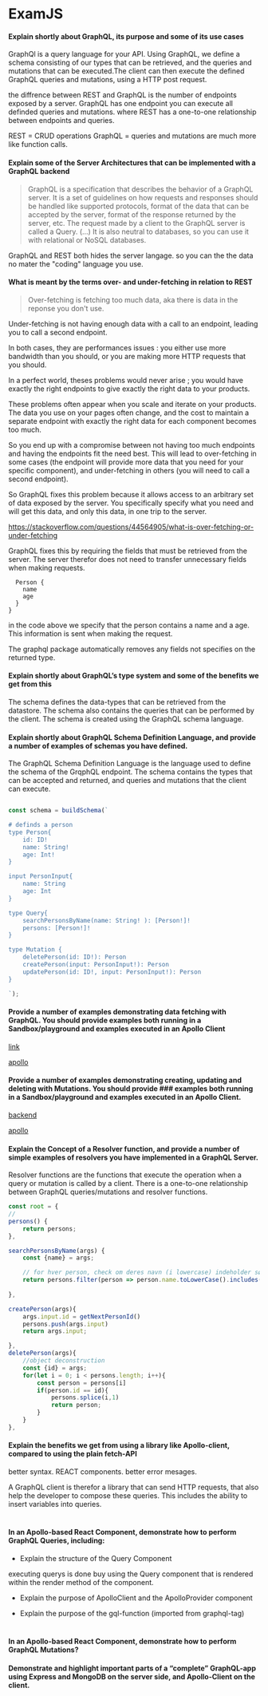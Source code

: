 # ExamJS

#### Explain shortly about GraphQL, its purpose and some of its use cases

 GraphQl is a query language for your API. 
 Using GraphQL, we define a schema consisting of our types that can be retrieved, and the queries and mutations that can be executed.The client can then execute the defined GraphQL queries and mutations, using a HTTP post request.

the diffrence between REST and GraphQL is the number of endpoints exposed by a server. GraphQL has one endpoint you can execute all definded queries and mutations. where REST has a one-to-one relationship between endpoints and queries.

REST =  CRUD operations
GraphQL = queries and mutations are much more like function calls.


#### Explain some of the Server Architectures that can be implemented with a GraphQL backend

>GraphQL is a specification that describes the behavior of a GraphQL server. It is a set of guidelines on how requests and responses should be handled like supported protocols, format of the data that can be accepted by the server, format of the response returned by the server, etc. The request made by a client to the GraphQL server is called a Query. (...) It is also neutral to databases, so you can use it with relational or NoSQL databases.

GraphQL and REST both hides the server langage. so you can the the data no mater the "coding" language you use.

#### What is meant by the terms over- and under-fetching in relation to REST

>Over-fetching is fetching too much data, aka there is data in the reponse you don't use.

Under-fetching is not having enough data with a call to an endpoint, leading you to call a second endpoint.

In both cases, they are performances issues : you either use more bandwidth than you should, or you are making more HTTP requests that you should.

In a perfect world, theses problems would never arise ; you would have exactly the right endpoints to give exactly the right data to your products.

These problems often appear when you scale and iterate on your products. The data you use on your pages often change, and the cost to maintain a separate endpoint with exactly the right data for each component becomes too much.

So you end up with a compromise between not having too much endpoints and having the endpoints fit the need best. This will lead to over-fetching in some cases (the endpoint will provide more data that you need for your specific component), and under-fetching in others (you will need to call a second endpoint).

So GraphQL fixes this problem because it allows access to an arbitrary set of data exposed by the server. You specifically specify what you need and will get this data, and only this data, in one trip to the server.

https://stackoverflow.com/questions/44564905/what-is-over-fetching-or-under-fetching

GraphQL fixes this by requiring the fields that must be retrieved from the server. The server therefor does not need to transfer unnecessary fields when making requests.

```js{
  Person {
    name
    age
  }
} 
```
in the code above we specify that the person contains a name and a age.  This information is sent when making the request.

The graphql package automatically removes any fields not specifies on the returned type.

#### Explain shortly about GraphQL’s type system and some of the benefits we get from this

The schema defines the data-types that can be retrieved from the datastore. The schema also contains the queries that can be performed by the client. The schema is created using the GraphQL schema language.

#### Explain shortly about GraphQL Schema Definition Language, and provide a number of examples of schemas you have defined.

The GraphQL Schema Definition Language is the language used to define the schema of the GrqphQL endpoint. The schema contains the types that can be accepted and returned, and queries and mutations that the client can execute.

```js

const schema = buildSchema(`

# definds a person
type Person{
    id: ID!
    name: String!
    age: Int!
}

input PersonInput{
    name: String
    age: Int
}

type Query{
    searchPersonsByName(name: String! ): [Person!]!
    persons: [Person!]!
}

type Mutation {
    deletePerson(id: ID!): Person
    createPerson(input: PersonInput!): Person
    updatePerson(id: ID!, input: PersonInput!): Person
}

`);

```


#### Provide a number of examples demonstrating data fetching with GraphQL. You should provide examples both running in a Sandbox/playground and examples executed in an Apollo Client

[link](http://localhost:4000/?query=%23%20Welcome%20to%20GraphiQL%0A%23%0A%23%20GraphiQL%20is%20an%20in-browser%20tool%20for%20writing%2C%20validating%2C%20and%0A%23%20testing%20GraphQL%20queries.%0A%23%0A%23%20Type%20queries%20into%20this%20side%20of%20the%20screen%2C%20and%20you%20will%20see%20intelligent%0A%23%20typeaheads%20aware%20of%20the%20current%20GraphQL%20type%20schema%20and%20live%20syntax%20and%0A%23%20validation%20errors%20highlighted%20within%20the%20text.%0A%23%0A%23%20GraphQL%20queries%20typically%20start%20with%20a%20%22%7B%22%20character.%20Lines%20that%20starts%0A%23%20with%20a%20%23%20are%20ignored.%0A%23%0A%23%20An%20example%20GraphQL%20query%20might%20look%20like%3A%0A%23%0A%23%20%20%20%20%20%7B%0A%23%20%20%20%20%20%20%20field(arg%3A%20%22value%22)%20%7B%0A%23%20%20%20%20%20%20%20%20%20subField%0A%23%20%20%20%20%20%20%20%7D%0A%23%20%20%20%20%20%7D%0A%23%0A%23%20Keyboard%20shortcuts%3A%0A%23%0A%23%20%20Prettify%20Query%3A%20%20Shift-Ctrl-P%20(or%20press%20the%20prettify%20button%20above)%0A%23%0A%23%20%20%20%20%20%20%20Run%20Query%3A%20%20Ctrl-Enter%20(or%20press%20the%20play%20button%20above)%0A%23%0A%23%20%20%20Auto%20Complete%3A%20%20Ctrl-Space%20(or%20just%20start%20typing)%0A%23%0A%0A%7B%0A%20%20persons%7Bname%7D%0A%7D%0A%0A%23%20mutation%7B%0A%23%20createPerson(input%3A%20%7B%0A%23%20%20%20name%3A%20%22peter%22%2C%0A%23%20%20%20age%3A%2032%0A%23%20%7D)%7Bname%7D%0A%23%20%7D%0A%0A%23%20mutation%7B%0A%23%20%20%20deletePerson(id%3A%204)%7Bid%7D%0A%23%20%7D%0A%20%20%0A%0A%23%20mutation%7B%0A%23%20%20%20updatePerson(id%3A%203%2C%20input%3A%20%7B%0A%23%20%20%20%20%20name%3A%20%22Morten%22%0A%23%20%20%20%7D)%7Bname%7D%0A%20%20%0A%23%20%20%20%7D%0A%0A%23%20%7B%0A%23%20%20%20searchPersonsByName(name%3A%20%22e%22)%7Bname%7D%0A%23%20%7D%0A%0A%0A)

[apollo](https://github.com/Ficko05/ExamJS/blob/master/graphQL-Frontend/src/PersonCrud.js)


#### Provide a number of examples demonstrating creating, updating and deleting with Mutations. You should provide ### examples both running in a Sandbox/playground and examples executed in an Apollo Client.

[backend](http://localhost:4000/?query=%23%20Welcome%20to%20GraphiQL%0A%23%0A%23%20GraphiQL%20is%20an%20in-browser%20tool%20for%20writing%2C%20validating%2C%20and%0A%23%20testing%20GraphQL%20queries.%0A%23%0A%23%20Type%20queries%20into%20this%20side%20of%20the%20screen%2C%20and%20you%20will%20see%20intelligent%0A%23%20typeaheads%20aware%20of%20the%20current%20GraphQL%20type%20schema%20and%20live%20syntax%20and%0A%23%20validation%20errors%20highlighted%20within%20the%20text.%0A%23%0A%23%20GraphQL%20queries%20typically%20start%20with%20a%20%22%7B%22%20character.%20Lines%20that%20starts%0A%23%20with%20a%20%23%20are%20ignored.%0A%23%0A%23%20An%20example%20GraphQL%20query%20might%20look%20like%3A%0A%23%0A%23%20%20%20%20%20%7B%0A%23%20%20%20%20%20%20%20field(arg%3A%20%22value%22)%20%7B%0A%23%20%20%20%20%20%20%20%20%20subField%0A%23%20%20%20%20%20%20%20%7D%0A%23%20%20%20%20%20%7D%0A%23%0A%23%20Keyboard%20shortcuts%3A%0A%23%0A%23%20%20Prettify%20Query%3A%20%20Shift-Ctrl-P%20(or%20press%20the%20prettify%20button%20above)%0A%23%0A%23%20%20%20%20%20%20%20Run%20Query%3A%20%20Ctrl-Enter%20(or%20press%20the%20play%20button%20above)%0A%23%0A%23%20%20%20Auto%20Complete%3A%20%20Ctrl-Space%20(or%20just%20start%20typing)%0A%23%0A%0A%23%20%7B%0A%23%20%20%20persons%7Bname%7D%0A%23%20%7D%0A%0Amutation%7B%0AcreatePerson(input%3A%20%7B%0A%20%20name%3A%20%22peter%22%2C%0A%20%20age%3A%2032%0A%7D)%7Bname%7D%0A%7D%0A%0A%23%20mutation%7B%0A%23%20%20%20deletePerson(id%3A%204)%7Bid%7D%0A%23%20%7D%0A%20%20%0A%0A%23%20mutation%7B%0A%23%20%20%20updatePerson(id%3A%203%2C%20input%3A%20%7B%0A%23%20%20%20%20%20name%3A%20%22Morten%22%0A%23%20%20%20%7D)%7Bname%7D%0A%20%20%0A%23%20%20%20%7D%0A%0A%23%20%7B%0A%23%20%20%20searchPersonsByName(name%3A%20%22e%22)%7Bname%7D%0A%23%20%7D%0A%0A%0A)

[apollo](https://github.com/Ficko05/ExamJS/blob/master/graphQL-Frontend/src/PersonCrud.js)

#### Explain the Concept of a Resolver function, and provide a number of simple examples of resolvers you have  implemented in a GraphQL Server.

Resolver functions are the functions that execute the operation when a query or mutation is called by a client. There is a one-to-one relationship between GraphQL queries/mutations and resolver functions.

```js
const root = {
//
persons() {
    return persons;
},

searchPersonsByName(args) {
    const {name} = args;

    // for hver person, check om deres navn (i lowercase) indeholder søgeordet (i lowercase)
    return persons.filter(person => person.name.toLowerCase().includes(name.toLowerCase()))
    
},

createPerson(args){
    args.input.id = getNextPersonId()  
    persons.push(args.input)
    return args.input;

},
deletePerson(args){
    //object deconstruction
    const {id} = args;
    for(let i = 0; i < persons.length; i++){
        const person = persons[i]
        if(person.id == id){
            persons.splice(i,1)
            return person;
        }
    }
},
```

#### Explain the benefits we get from using a library like Apollo-client, compared to using the plain fetch-API

better syntax.
REACT components. 
better error mesages.

A GraphQL client is therefor a library that can send HTTP requests, that also help the developer to compose these queries. This includes the ability to insert variables into queries.

#
#### In an Apollo-based React Component, demonstrate how to perform GraphQL Queries, including:

* Explain the structure of the Query Component

executing querys is done buy using the Query component that is rendered within the render method of the component.

* Explain the purpose of ApolloClient and the ApolloProvider component


* Explain the purpose of the gql-function (imported from graphql-tag)

#
#### In an Apollo-based React Component, demonstrate how to perform GraphQL Mutations?



#### Demonstrate and highlight important parts of a “complete” GraphQL-app using Express and MongoDB on the server side, and Apollo-Client on the client.
